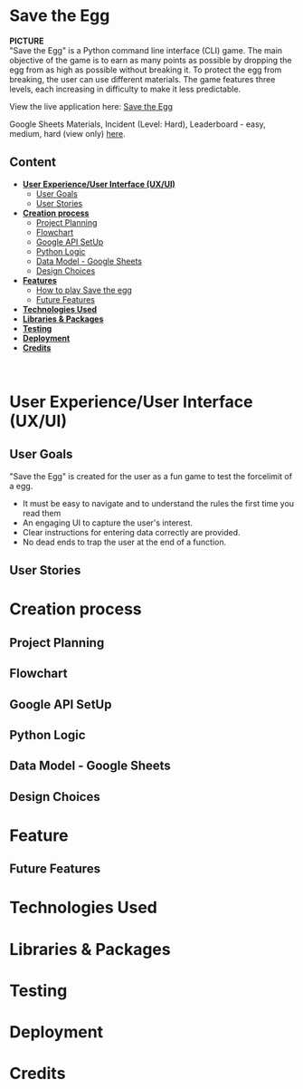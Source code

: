 # **Save the Egg**
**PICTURE** 
<br>
"Save the Egg" is a Python command line interface (CLI) game. The main objective of the game is to earn as many points as possible by dropping the egg from as high as possible without breaking it. To protect the egg from breaking, the user can use different materials. The game features three levels, each increasing in difficulty to make it less predictable. 

View the live application here: [Save the Egg](https://savetheegg-09d1666a8257.herokuapp.com/)

Google Sheets Materials, Incident (Level: Hard), Leaderboard - easy, medium, hard (view only) [here](https://docs.google.com/spreadsheets/d/1SLiWQUgkEJjnfCm5Y_rsjwojI7-m6nipCWDagON4oKk/edit?usp=sharing).

## Content
* [**User Experience/User Interface (UX/UI)**](#user-experienceuser-interface-uxui)
  * [User Goals](#user-goals)
  * [User Stories](#user-stories)
* [**Creation process**](#creation-process)
  * [Project Planning](#project-planning)
  * [Flowchart](#flowchart)
  * [Google API SetUp](#google-api-setup)
  * [Python Logic](#python-logic)
  * [Data Model - Google Sheets](#data-model---google-sheets)
  * [Design Choices](#design-choices)
* [**Features**](#features)
  * [How to play Save the egg](#how-play-use-Save-the-egg)
  * [Future Features](#future-features)
* [**Technologies Used**](#technologies-used)
* [**Libraries & Packages**](#libraries--packages)
* [**Testing**](#testing)
* [**Deployment**](#creation--deployment)
* [**Credits**](#credits) 
<br>

# User Experience/User Interface (UX/UI)

## User Goals
"Save the Egg" is created for the user as a fun game to test the forcelimit of a egg. 

  - It must be easy to navigate and to understand the rules the first time you read them
  - An engaging UI to capture the user's interest.
  - Clear instructions for entering data correctly are provided.
  - No dead ends to trap the user at the end of a function.

## User Stories


# Creation process
## Project Planning

## Flowchart
## Google API SetUp
## Python Logic
## Data Model - Google Sheets
## Design Choices
# Feature
## Future Features

# Technologies Used

# Libraries & Packages

# Testing

# Deployment
 
# Credits
